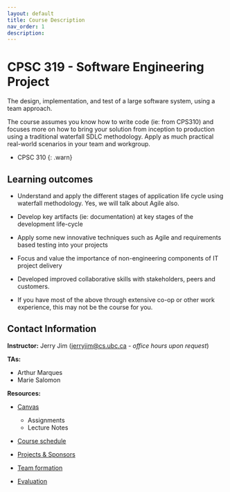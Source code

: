 ```yaml
---
layout: default
title: Course Description
nav_order: 1
description:
---
```


# CPSC 319 - Software Engineering Project

The design, implementation, and test of a large software system, using
a team approach. 

The course assumes you know how to write code (ie: from CPS310) and focuses more on how to bring your
solution from inception to production using a traditional waterfall SDLC methodology. 
Apply as much practical real-world scenarios in your team and workgroup.

- CPSC 310
{: .warn}




## Learning outcomes

* Understand and apply the different stages of application life cycle
using waterfall methodology. Yes, we will talk about Agile also.

* Develop key artifacts (ie: documentation) at key stages of the
development life-cycle

* Apply some new innovative techniques such as Agile and
requirements based testing into your projects

* Focus and value the importance of non-engineering components of
IT project delivery

* Developed improved collaborative skills with stakeholders, peers
and customers.

* If you have most of the above through extensive co-op
or other work experience, this may not be the course
for you.

## Contact Information


**Instructor:** Jerry Jim (jerryjim@cs.ubc.ca - *office hours upon request*)


**TAs:**

* Arthur Marques
* Marie Salomon


**Resources:**

* [Canvas](https://canvas.ubc.ca/courses/78041)
    - Assignments
    - Lecture Notes


* [Course schedule](schedule.md)
* [Projects & Sponsors](sponsors.md)
* [Team formation](teams.md)
* [Evaluation](evaluation.md)

